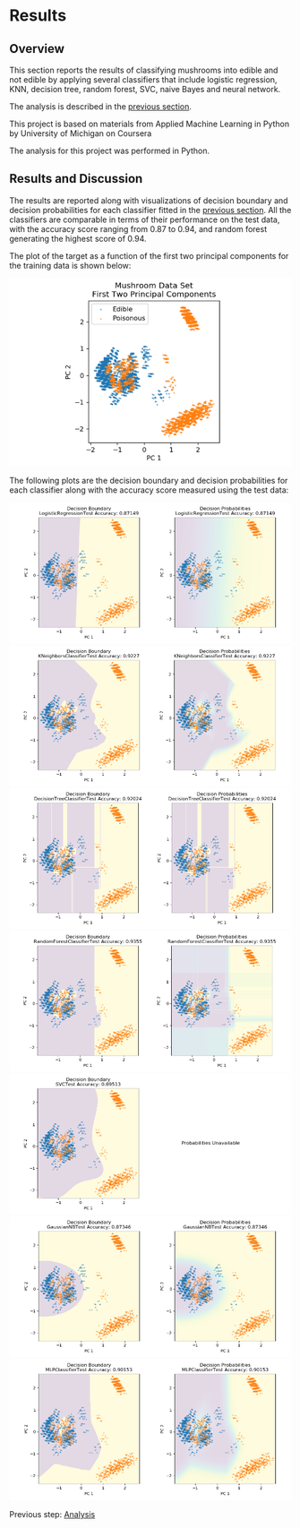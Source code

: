 # Results

## Overview

This section reports the results of classifying mushrooms into edible and not edible by applying several classifiers that include logistic regression, KNN, decision tree, random forest, SVC, naive Bayes and neural network.

The analysis is described in the [previous section](https://eagronin.github.io/mushroom-classification-analyze).

This project is based on materials from Applied Machine Learning in Python by University of Michigan on Coursera

The analysis for this project was performed in Python.

## Results and Discussion

The results are reported along with visualizations of decision boundary and decision probabilities for each classifier fitted in the [previous section](https://eagronin.github.io/mushroom-classification-analyze).  All the classifiers are comparable in terms of their performance on the test data, with the accuracy score ranging from 0.87 to 0.94, and random forest generating the highest score of 0.94.

The plot of the target as a function of the first two principal components for the training data is shown below:

![](https://github.com/eagronin/mushroom-classification-report/blob/master/pca.png?raw=true)

The following plots are the decision boundary and decision probabilities for each classifier along with the accuracy score measured using the test data:

![](https://github.com/eagronin/mushroom-classification-report/blob/master/logit.png?raw=true)
![](https://github.com/eagronin/mushroom-classification-report/blob/master/knn.png?raw=true)
![](https://github.com/eagronin/mushroom-classification-report/blob/master/tree.png?raw=true)
![](https://github.com/eagronin/mushroom-classification-report/blob/master/forest.png?raw=true)
![](https://github.com/eagronin/mushroom-classification-report/blob/master/svc.png?raw=true)
![](https://github.com/eagronin/mushroom-classification-report/blob/master/naive.png?raw=true)
![](https://github.com/eagronin/mushroom-classification-report/blob/master/mlp.png?raw=true)

Previous step: [Analysis](https://eagronin.github.io/mushroom-classification-analyze)
